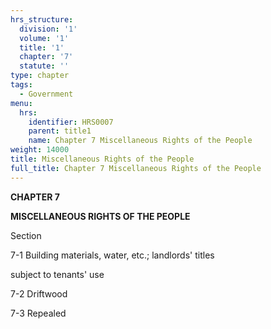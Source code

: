 ```yaml
---
hrs_structure:
  division: '1'
  volume: '1'
  title: '1'
  chapter: '7'
  statute: ''
type: chapter
tags:
  - Government
menu:
  hrs:
    identifier: HRS0007
    parent: title1
    name: Chapter 7 Miscellaneous Rights of the People
weight: 14000
title: Miscellaneous Rights of the People
full_title: Chapter 7 Miscellaneous Rights of the People
---
```

**CHAPTER 7**

**MISCELLANEOUS RIGHTS OF THE PEOPLE**

Section

7-1 Building materials, water, etc.; landlords' titles

subject to tenants' use

7-2 Driftwood

7-3 Repealed